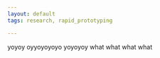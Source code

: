 ```yaml
---
layout: default
tags: research, rapid_prototyping

---
```


yoyoy oyyoyoyoyo yoyoyoy
what what what what
